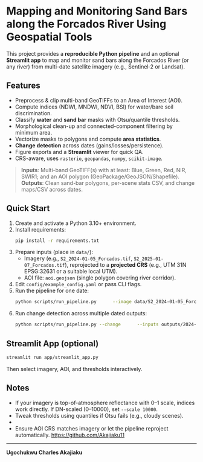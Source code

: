 # Mapping and Monitoring Sand Bars along the Forcados River Using Geospatial Tools

This project provides a **reproducible Python pipeline** and an optional **Streamlit app** to map and monitor sand bars along the Forcados River (or any river) from multi-date satellite imagery (e.g., Sentinel‑2 or Landsat).

## Features
- Preprocess & clip multi-band GeoTIFFs to an Area of Interest (AOI).
- Compute indices (NDWI, MNDWI, NDVI, BSI) for water/bare soil discrimination.
- Classify **water** and **sand bar** masks with Otsu/quantile thresholds.
- Morphological clean-up and connected-component filtering by minimum area.
- Vectorize masks to polygons and compute **area statistics**.
- **Change detection** across dates (gains/losses/persistence).
- Figure exports and a **Streamlit** viewer for quick QA.
- CRS-aware, uses `rasterio`, `geopandas`, `numpy`, `scikit-image`.

> **Inputs**: Multi-band GeoTIFF(s) with at least: Blue, Green, Red, NIR, SWIR1; and an AOI polygon (GeoPackage/GeoJSON/Shapefile).  
> **Outputs**: Clean sand-bar polygons, per-scene stats CSV, and change maps/CSV across dates.

## Quick Start
1. Create and activate a Python 3.10+ environment.
2. Install requirements:
   ```bash
   pip install -r requirements.txt
   ```
3. Prepare inputs (place in `data/`):
   - Imagery (e.g., `S2_2024-01-05_Forcados.tif`, `S2_2025-01-07_Forcados.tif`), reprojected to a **projected CRS** (e.g., UTM 31N EPSG:32631 or a suitable local UTM).
   - AOI file: `aoi.geojson` (single polygon covering river corridor).
4. Edit `config/example_config.yaml` or pass CLI flags.
5. Run the pipeline for one date:
   ```bash
   python scripts/run_pipeline.py      --image data/S2_2024-01-05_Forcados.tif      --aoi data/aoi.geojson      --outdir outputs/2024-01-05
   ```
6. Run change detection across multiple dated outputs:
   ```bash
   python scripts/run_pipeline.py --change      --inputs outputs/2024-01-05/sandbars.gpkg outputs/2025-01-07/sandbars.gpkg      --outdir outputs/change_2024_2025
   ```

## Streamlit App (optional)
```bash
streamlit run app/streamlit_app.py
```
Then select imagery, AOI, and thresholds interactively.

## Notes
- If your imagery is top-of-atmosphere reflectance with 0–1 scale, indices work directly. If DN-scaled (0–10000), set `--scale 10000`.
- Tweak thresholds using quantiles if Otsu fails (e.g., cloudy scenes).
- 
- Ensure AOI CRS matches imagery or let the pipeline reproject automatically.
https://github.com/Akajiaku11
---
**Ugochukwu Charles Akajiaku**
